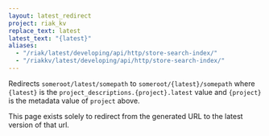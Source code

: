 ```yaml
---
layout: latest_redirect
project: riak_kv
replace_text: latest
latest_text: "{latest}"
aliases:
  - "/riak/latest/developing/api/http/store-search-index/"
  - "/riakkv/latest/developing/api/http/store-search-index/"
---
```


Redirects `someroot/latest/somepath` to `someroot/{latest}/somepath` 
where `{latest}` is the `project_descriptions.{project}.latest` value
and `{project}` is the metadata value of `project` above.

This page exists solely to redirect from the generated URL to the latest version of
that url.


